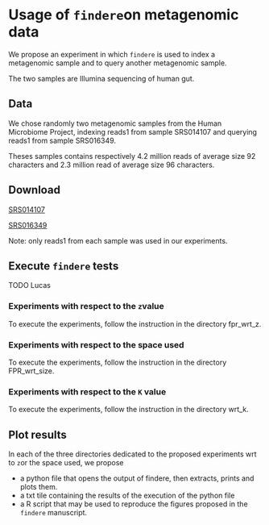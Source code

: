 # Usage of `findere`on metagenomic data

We propose an experiment in which `findere` is used to index a metagenomic sample and to query another metagenomic sample.

The two samples are Illumina sequencing of human gut. 

## Data

We chose randomly two metagenomic samples from the Human Microbiome Project, indexing reads1 from sample SRS014107 and querying reads1 from sample SRS016349. 

Theses samples contains respectively 4.2 million reads of average size 92 characters and 2.3 million read of average size 96 characters.

## Download 

[SRS014107](https://www.ncbi.nlm.nih.gov/biosample/?term=SRS014107)

[SRS016349](https://www.ncbi.nlm.nih.gov/biosample/?term=SRS016349)

Note: only reads1 from each sample was used in our experiments.

## Execute `findere` tests

TODO Lucas

### Experiments with respect to the `z`value

To execute the experiments, follow the instruction in the directory fpr_wrt_z.

### Experiments with respect to the space used

To execute the experiments, follow the instruction in the directory FPR_wrt_size.

### Experiments with respect to the `K` value

To execute the experiments, follow the instruction in the directory wrt_k.

## Plot results

In each of the three directories dedicated to the proposed experiments wrt to `z`or the space used, we propose 
- a python file that opens the output of findere, then extracts, prints and plots them. 
- a txt tile containing the results of the execution of the python file 
- a R script that may be used to reproduce the figures proposed in the `findere` manuscript.